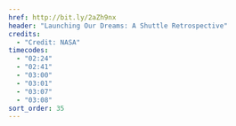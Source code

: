 ```yaml
---
href: http://bit.ly/2aZh9nx
header: "Launching Our Dreams: A Shuttle Retrospective"
credits:
  - "Credit: NASA"
timecodes:
  - "02:24"
  - "02:41"
  - "03:00"
  - "03:01"
  - "03:07"
  - "03:08"
sort_order: 35
---
```

